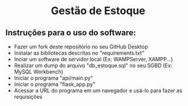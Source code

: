 <h1 align="center">Gestão de Estoque</h1>

<h2>Instruções para o uso do software:</h2>

- Fazer um fork deste repositório no seu GitHub Desktop
- Instalar as bibliotecas descritas no "requirements.txt"
- Inciar um software de servidor local (Ex: WAMPServer, XAMPP...)
- Realizar um dump do arquivo "db_estoque.sql" no seu SGBD (Ex: MySQL Workbench)
- Iniciar o programa "api/main.py"
- Iniciar o programa "flask_app.py"
- Acessar a URL do programa em um navegador e usá-lo para fazer as requisições
